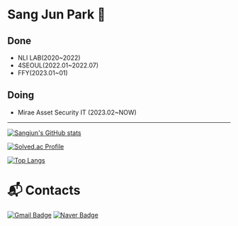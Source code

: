 # Sang Jun Park 🐘

## Done
-  NLI LAB(2020~2022) 
- 4SEOUL(2022.01~2022.07)
- FFY(2023.01~01)
## Doing
- Mirae Asset Security IT (2023.02~NOW)
----------------------------------------------

[![Sangjun's GitHub stats](https://github-readme-stats.vercel.app/api?username=sangjun0412)]()


[![Solved.ac Profile](http://mazassumnida.wtf/api/v2/generate_badge?boj=guaba0412)](https://solved.ac/guaba0412/)


[![Top Langs](https://github-readme-stats.vercel.app/api/top-langs/?username=sangjun0412&langs_count=10&layout=compact)]()




# :mailbox_with_mail: Contacts
[![Gmail Badge](https://img.shields.io/badge/Gmail-d14836?style=flat-square&logo=Gmail&logoColor=white&link=mailto:guaba0412@gmail.com)](mailto:guaba0412@gmail.com)
[![Naver Badge](https://img.shields.io/badge/Naver-03C75A?style=flat-square&logo=Naver&logoColor=white&link=mailto:sangjoon97@naver.com)](mailto:sangjoon97@naver.com)

